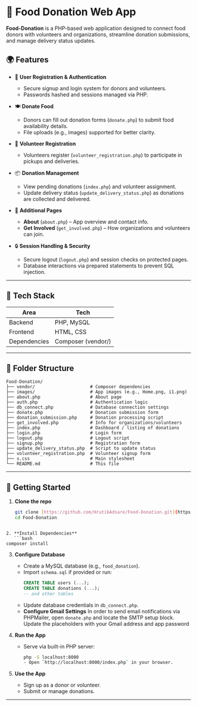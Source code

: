 # 🍎 Food Donation Web App

**Food-Donation** is a PHP-based web application designed to connect food donors with volunteers and organizations, streamline donation submissions, and manage delivery status updates.

## 🌍 Features

- 📝 **User Registration & Authentication**

  - Secure signup and login system for donors and volunteers.
  - Passwords hashed and sessions managed via PHP.

- 🍽️ **Donate Food**

  - Donors can fill out donation forms (`donate.php`) to submit food availability details.
  - File uploads (e.g., images) supported for better clarity.

- 🤝 **Volunteer Registration**

  - Volunteers register (`volunteer_registration.php`) to participate in pickups and deliveries.

- 📦 **Donation Management**

  - View pending donations (`index.php`) and volunteer assignment.
  - Update delivery status (`update_delivery_status.php`) as donations are collected and delivered.

- 📑 **Additional Pages**

  - **About** (`about.php`) – App overview and contact info.
  - **Get Involved** (`get_involved.php`) – How organizations and volunteers can join.

- 🔒 **Session Handling & Security**

  - Secure logout (`logout.php`) and session checks on protected pages.
  - Database interactions via prepared statements to prevent SQL injection.

---

## 🧠 Tech Stack

| Area         | Tech               |
| ------------ | ------------------ |
| Backend      | PHP, MySQL         |
| Frontend     | HTML, CSS          |
| Dependencies | Composer (vendor/) |

---

## 📁 Folder Structure

```
Food-Donation/
├── vendor/                     # Composer dependencies
├── images/                     # App images (e.g., Home.png, i1.png)
├── about.php                   # About page
├── auth.php                    # Authentication logic
├── db_connect.php              # Database connection settings
├── donate.php                  # Donation submission form
├── donation_submission.php     # Donation processing script
├── get_involved.php            # Info for organizations/volunteers
├── index.php                   # Dashboard / listing of donations
├── login.php                   # Login form
├── logout.php                  # Logout script
├── signup.php                  # Registration form
├── update_delivery_status.php  # Script to update status
├── volunteer_registration.php  # Volunteer signup form
├── s.css                       # Main stylesheet
└── README.md                   # This file
```

---

## 🚀 Getting Started

1. **Clone the repo**
   ```bash
   git clone [https://github.com/HrutikAdsare/Food-Donation.git](https://github.com/HrutikAdsare/Food-Donation.git)
   cd Food-Donation
   ```



````

2. **Install Dependencies**
   ```bash
composer install
````

3. **Configure Database**

   - Create a MySQL database (e.g., `food_donation`).
   - Import `schema.sql` if provided or run:
     ```sql
     CREATE TABLE users (...);
     CREATE TABLE donations (...);
     -- and other tables
     ```
   - Update database credentials in `db_connect.php`.
   - **Configure Gmail Settings**
     In order to send email notifications via PHPMailer, open `donate.php` and locate the SMTP setup block. Update the placeholders with your Gmail address and app password

4. **Run the App**

   - Serve via built-in PHP server:
     ```bash
     php -S localhost:8000
     - Open `http://localhost:8000/index.php` in your browser.
     ```
   
5. **Use the App**
   - Sign up as a donor or volunteer.
   - Submit or manage donations.

---
